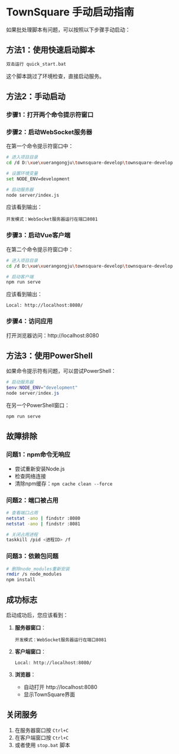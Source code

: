# TownSquare 手动启动指南

如果批处理脚本有问题，可以按照以下步骤手动启动：

## 方法1：使用快速启动脚本

```bash
双击运行 quick_start.bat
```

这个脚本跳过了环境检查，直接启动服务。

## 方法2：手动启动

### 步骤1：打开两个命令提示符窗口

### 步骤2：启动WebSocket服务器
在第一个命令提示符窗口中：

```bash
# 进入项目目录
cd /d D:\xue\xuerangongju\townsquare-develop\townsquare-develop

# 设置环境变量
set NODE_ENV=development

# 启动服务器
node server/index.js
```

应该看到输出：
```
开发模式：WebSocket服务器运行在端口8081
```

### 步骤3：启动Vue客户端
在第二个命令提示符窗口中：

```bash
# 进入项目目录
cd /d D:\xue\xuerangongju\townsquare-develop\townsquare-develop

# 启动客户端
npm run serve
```

应该看到输出：
```
Local: http://localhost:8080/
```

### 步骤4：访问应用
打开浏览器访问：http://localhost:8080

## 方法3：使用PowerShell

如果命令提示符有问题，可以尝试PowerShell：

```powershell
# 启动服务器
$env:NODE_ENV="development"
node server/index.js
```

在另一个PowerShell窗口：
```powershell
npm run serve
```

## 故障排除

### 问题1：npm命令无响应
- 尝试重新安装Node.js
- 检查网络连接
- 清除npm缓存：`npm cache clean --force`

### 问题2：端口被占用
```bash
# 查看端口占用
netstat -ano | findstr :8080
netstat -ano | findstr :8081

# 关闭占用进程
taskkill /pid <进程ID> /f
```

### 问题3：依赖包问题
```bash
# 删除node_modules重新安装
rmdir /s node_modules
npm install
```

## 成功标志

启动成功后，您应该看到：

1. **服务器窗口**：
   ```
   开发模式：WebSocket服务器运行在端口8081
   ```

2. **客户端窗口**：
   ```
   Local: http://localhost:8080/
   ```

3. **浏览器**：
   - 自动打开 http://localhost:8080
   - 显示TownSquare界面

## 关闭服务

1. 在服务器窗口按 `Ctrl+C`
2. 在客户端窗口按 `Ctrl+C`
3. 或者使用 `stop.bat` 脚本 